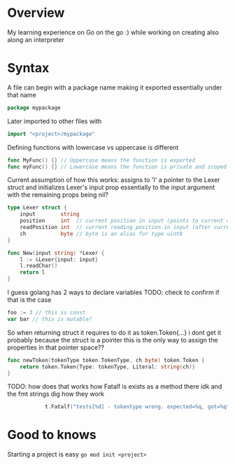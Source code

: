 # Overview

My learning experience on Go on the go :)
while working on creating also along an interpreter

# Syntax

A file can begin with a package name making it exported essentially under that name

```go
package mypackage
```

Later imported to other files with

```go
import "<project>/mypackage"
```

Defining functions with lowercase vs uppercase is different

```go
func MyFunc() {} // Uppercase means the function is exported
func myFunc() {} // Lowercase means the function is private and scoped to only within its file
```

Current assumption of how this works:
assigns to 'l' a pointer to the Lexer struct and initializes Lexer's input prop essentially to the input argument with the remaining props being nil?

```go
type Lexer struct {
	input        string
	position     int  // current position in input (points to current char)
	readPosition int  // current reading position in input (after current char)
	ch           byte // byte is an alias for type uint8
}

func New(input string) *Lexer {
	l := &Lexer{input: input}
	l.readChar()
	return l
}
```

I guess golang has 2 ways to declare variables
TODO: check to confirm if that is the case

```go
foo := 3 // this is const
var bar // this is mutable?
```

So when returning struct it requires to do it as token.Token{...} i dont get it
probably because the struct is a pointer this is the only way to assign the properties in that pointer space??

```go
func newToken(tokenType token.TokenType, ch byte) token.Token {
	return token.Token{Type: tokenType, Literal: string(ch)}
}

```

TODO: how does that works
how Fatalf is exists as a method there idk
and the fmt strings dig how they work

```go
			t.Fatalf("tests[%d] - tokentype wrong. expected=%q, got=%q",
```

# Good to knows

Starting a project is easy
`go mod init <project>`
